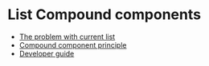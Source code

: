 # List Compound components

* [The problem with current list](./doc/principle.md#the-problem)
* [Compound component principle](./doc/principle.md#principle)
* [Developer guide](./doc/developer-guide.md)

